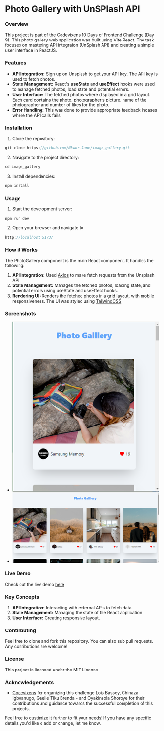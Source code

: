 # Photo Gallery with UnSPlash API

### Overview
This project is part of the Codevixens 10 Days of Frontend Challenge (Day 9). This photo gallery web application was built using Vite React. The task focuses on mastering API integraion (UnSplash API) and creating a simple user interface in ReactJS.

### Features
- **API Integration:** Sign up on Unsplash to get your API key. The API key is used to fetch photos.
- **State Management:** React's **useState** and **useEffect** hooks were used to manage fetched photos, load state and potential errors.
- **User Interface:** The fetched photos where displayed in a grid layout. Each card contains the photo, photographer's picture, name of the photographer and number of likes for the photo.
- **Error Handling:** This was done to provide appropriate feedback incases where the API calls fails.

### Installation
1. Clone the repository:
```javascript 
git clone https://github.com/Nkwor-Jane/image_gallery.git
```
2. Navigate to the project directory:
```javascript 
cd image_gallery
```
3. Install dependencies:
```javascript 
npm install
```

### Usage
1. Start the development server:
```javascript 
npm run dev
```
2. Open your browser and navigate to
```javascript
http://localhost:5173/
```

### How it Works
The PhotoGallery component is the main React component. It handles the following:
1. **API Integration:** Used [Axios](https://axios-http.com/docs/intro) to make fetch requests from the Unsplash API
2. **State Management:** Manages the fetched photos, loading state, and potential errors using useState and useEffect hooks. 
3. **Rendering UI:** Renders the fetched photos in a grid layout, with mobile responsiveness. The UI was styled using [TailwindCSS](https://tailwindcss.com/docs)

### Screenshots
- ![Desktop View](public/img_gallery1.png)
- ![Mobile View](public/img_gallery2.png)

### Live Demo
Check out the live demo [here](https://image-gallery-two-lemon.vercel.app/)

### Key Concepts
1. **API Integration:** Interacting with external APIs to fetch data
2. **State Management:** Managing the state of the React application
3. **User Interface:** Creating responsive layout.

### Contirbuting
Feel free to clone and fork this repository. You can also sub pull requests. Any conributions are welcome!

### License
This project is licensed under the MIT License

### Acknowledgements
- [Codevixens](https://codevixens.org/) for organizing this challenge
Lois Bassey, Chinaza Igboanugo, Gaelle Tiku Brenda - and Oyakinsola Shoroye for their contributions and guidance towards the successful completion of this projects.

Feel free to custimize it further to fit your needs! If you have any specific details you'd like o add or change, let me know.
